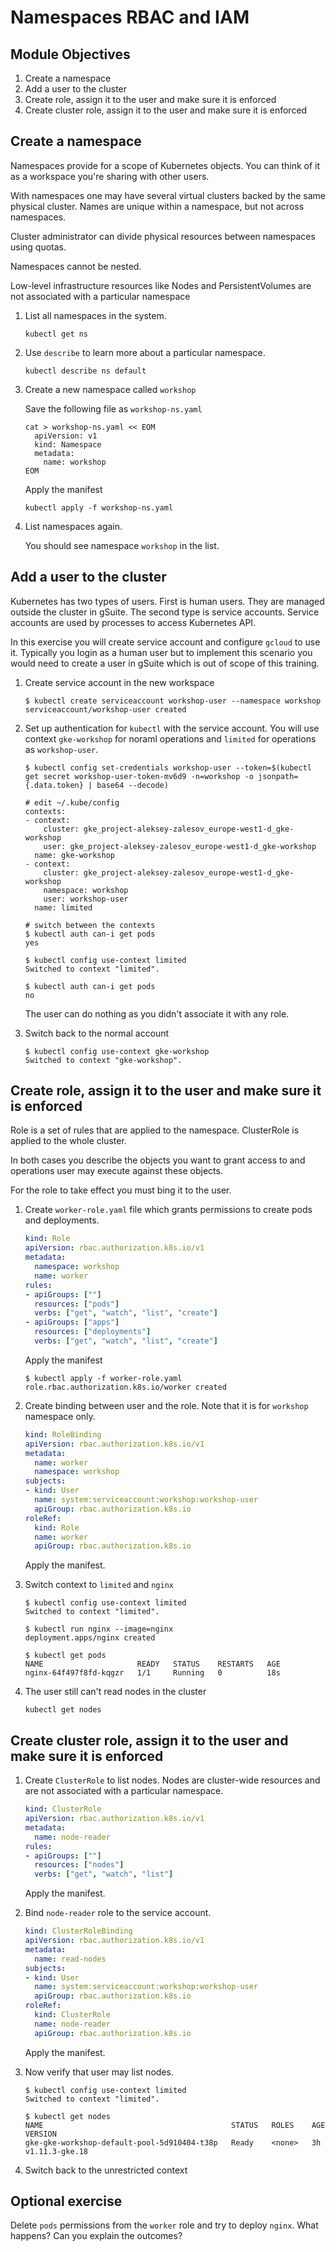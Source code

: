 # Namespaces RBAC and IAM

## Module Objectives

1. Create a namespace
1. Add a user to the cluster
1. Create role, assign it to the user and make sure it is enforced
1. Create cluster role, assign it to the user and make sure it is enforced

## Create a namespace

Namespaces provide for a scope of Kubernetes objects. You can think of it as a workspace you're sharing with other users.

With namespaces one may have several virtual clusters backed by the same physical cluster. Names are unique within a namespace, but not across namespaces.

Cluster administrator can divide physical resources between namespaces using quotas.

Namespaces cannot be nested.

Low-level infrastructure resources like Nodes and PersistentVolumes are not associated with a particular namespace

1. List all namespaces in the system.

    ```shell
    kubectl get ns
    ```

1. Use `describe` to learn more about a particular namespace.

    ```shell
    kubectl describe ns default
    ```

1. Create a new namespace called `workshop`

    Save the following file as `workshop-ns.yaml`

    ```shell
    cat > workshop-ns.yaml << EOM
      apiVersion: v1
      kind: Namespace
      metadata:
        name: workshop
    EOM
    ```

    Apply the manifest

    ```shell
    kubectl apply -f workshop-ns.yaml
    ```

1. List namespaces again.

    You should see namespace `workshop` in the list.

## Add a user to the cluster

Kubernetes has two types of users. First is human users. They are managed outside the cluster in gSuite. The second type is service accounts. Service accounts are used by processes to access Kubernetes API.

In this exercise you will create service account and configure `gcloud` to use it. Typically you login as a human user but to implement this scenario you would need to create a user in gSuite which is out of scope of this training.

1. Create service account in the new workspace

    ```shell
    $ kubectl create serviceaccount workshop-user --namespace workshop
    serviceaccount/workshop-user created
    ```

1. Set up authentication for `kubectl` with the service account. You will use context `gke-workshop` for noraml operations and `limited` for operations as `workshop-user`.

    ```shell
    $ kubectl config set-credentials workshop-user --token=$(kubectl get secret workshop-user-token-mv6d9 -n=workshop -o jsonpath={.data.token} | base64 --decode)

    # edit ~/.kube/config
    contexts:
    - context:
        cluster: gke_project-aleksey-zalesov_europe-west1-d_gke-workshop
        user: gke_project-aleksey-zalesov_europe-west1-d_gke-workshop
      name: gke-workshop
    - context:
        cluster: gke_project-aleksey-zalesov_europe-west1-d_gke-workshop
        namespace: workshop
        user: workshop-user
      name: limited

    # switch between the contexts
    $ kubectl auth can-i get pods
    yes

    $ kubectl config use-context limited
    Switched to context "limited".

    $ kubectl auth can-i get pods
    no
    ```

    The user can do nothing as you didn't associate it with any role.

1. Switch back to the normal account

    ```shell
    $ kubectl config use-context gke-workshop
    Switched to context "gke-workshop".
    ```

## Create role, assign it to the user and make sure it is enforced

Role is a set of rules that are applied to the namespace. ClusterRole is applied to the whole cluster.

In both cases you describe the objects you want to grant access to and operations user may execute against these objects.

For the role to take effect you must bing it to the user.

1. Create `worker-role.yaml` file which grants permissions to create pods and deployments.

    ```yaml
    kind: Role
    apiVersion: rbac.authorization.k8s.io/v1
    metadata:
      namespace: workshop
      name: worker
    rules:
    - apiGroups: [""]
      resources: ["pods"]
      verbs: ["get", "watch", "list", "create"]
    - apiGroups: ["apps"]
      resources: ["deployments"]
      verbs: ["get", "watch", "list", "create"]
    ```

    Apply the manifest

    ```shell
    $ kubectl apply -f worker-role.yaml
    role.rbac.authorization.k8s.io/worker created
    ```

1. Create binding between user and the role. Note that it is for `workshop` namespace only.

    ```yaml
    kind: RoleBinding
    apiVersion: rbac.authorization.k8s.io/v1
    metadata:
      name: worker
      namespace: workshop
    subjects:
    - kind: User
      name: system:serviceaccount:workshop:workshop-user
      apiGroup: rbac.authorization.k8s.io
    roleRef:
      kind: Role
      name: worker
      apiGroup: rbac.authorization.k8s.io
    ```

    Apply the manifest.

1. Switch context to `limited` and `nginx`

    ```shell
    $ kubectl config use-context limited
    Switched to context "limited".

    $ kubectl run nginx --image=nginx
    deployment.apps/nginx created

    $ kubectl get pods
    NAME                     READY   STATUS    RESTARTS   AGE
    nginx-64f497f8fd-kqgzr   1/1     Running   0          18s
    ```

1. The user still can't read nodes in the cluster

    ```shell
    kubectl get nodes
    ```

## Create cluster role, assign it to the user and make sure it is enforced

1. Create `ClusterRole` to list nodes. Nodes are cluster-wide resources and are not associated with a particular namespace.

    ```yaml
    kind: ClusterRole
    apiVersion: rbac.authorization.k8s.io/v1
    metadata:
      name: node-reader
    rules:
    - apiGroups: [""]
      resources: ["nodes"]
      verbs: ["get", "watch", "list"]
    ```

    Apply the manifest.

1. Bind `node-reader` role to the service account.

    ```yaml
    kind: ClusterRoleBinding
    apiVersion: rbac.authorization.k8s.io/v1
    metadata:
      name: read-nodes
    subjects:
    - kind: User
      name: system:serviceaccount:workshop:workshop-user
      apiGroup: rbac.authorization.k8s.io
    roleRef:
      kind: ClusterRole
      name: node-reader
      apiGroup: rbac.authorization.k8s.io
    ```

    Apply the manifest.

1. Now verify that user may list nodes.

    ```shell
    $ kubectl config use-context limited
    Switched to context "limited".

    $ kubectl get nodes
    NAME                                          STATUS   ROLES    AGE   VERSION
    gke-gke-workshop-default-pool-5d910404-t38p   Ready    <none>   3h    v1.11.3-gke.18
    ```

1. Switch back to the unrestricted context

## Optional exercise

Delete `pods` permissions from the `worker` role and try to deploy `nginx`. What happens? Can you explain the outcomes?
